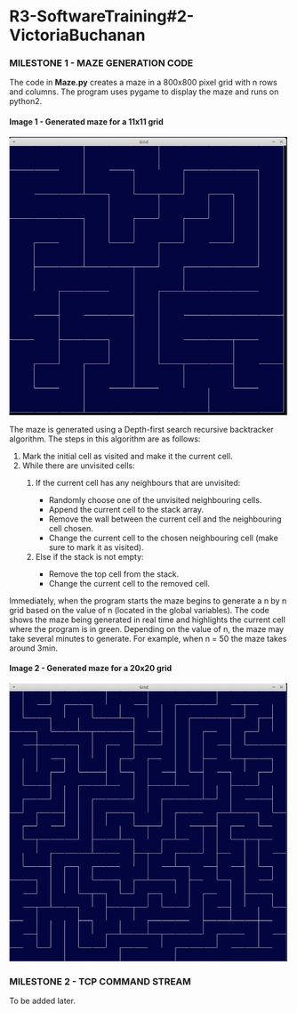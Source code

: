 # R3-SoftwareTraining#2-VictoriaBuchanan

<h3>MILESTONE 1 - MAZE GENERATION CODE</h3>

<p>The code in <strong>Maze.py</strong> creates a maze in a 800x800 pixel grid with n rows and columns.  The program uses pygame to display the maze and runs on python2.</p>

<h4><strong>Image 1 - Generated maze for a 11x11 grid</strong></h4>
<img src="https://github.com/SG-Command/R3-SoftwareTraining-2-VictoriaBuchanan/blob/main/photos/MazeN11.JPG" width="500" height="500">

<p>The maze is generated using a Depth-first search recursive backtracker algorithm. The steps in this algorithm are as follows:</p>

<ol>
    <li>Mark the initial cell as visited and make it the current cell.</li>
    <li>While there are unvisited cells:</li>
    <ol>
        <li>If the current cell has any neighbours that are unvisited:</li>
        <ul>
            <li>Randomly choose one of the unvisited neighbouring cells.</li>
            <li>Append the current cell to the stack array.</li>
            <li>Remove the wall between the current cell and the neighbouring cell chosen.</li>
            <li>Change the current cell to the chosen neighbouring cell (make sure to mark it as visited).</li>
        </ul>
        <li>Else if the stack is not empty:</li>
            <ul>
                <li>Remove the top cell from the stack.</li>
                <li>Change the current cell to the removed cell.</li>
        </ul>
    </ol>
</ol>

<p>Immediately, when the program starts the maze begins to generate a n by n grid based on the value of n (located in the global variables). The code shows the maze being generated in real time and highlights the current cell where the program is in green.  Depending on the value of n, the maze may take several minutes to generate.  For example, when n = 50 the maze takes around 3min.</p>

<h4><strong>Image 2 - Generated maze for a 20x20 grid</strong></h4>
<img src="https://github.com/SG-Command/R3-SoftwareTraining-2-VictoriaBuchanan/blob/main/photos/MazeN20.JPG" width="500" height="500">

<h3>MILESTONE 2 - TCP COMMAND STREAM</h3>

<p>To be added later.</p>